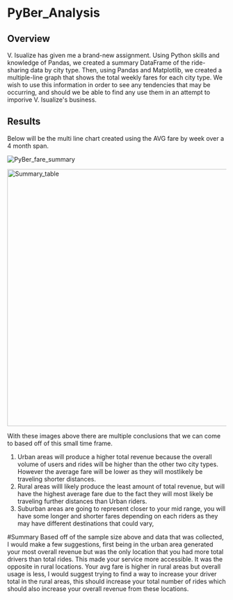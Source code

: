 # PyBer_Analysis
## Overview
V. Isualize has given me a brand-new assignment. Using Python skills and knowledge of Pandas, we created a summary DataFrame of the ride-sharing data by city type. Then, using Pandas and Matplotlib, we created a multiple-line graph that shows the total weekly fares for each city type. We wish to use this information in order to see any tendencies that may be occurring, and should we be able to find any use them in an attempt to imporive V. Isualize's business.
## Results
Below will be the multi line chart created using the AVG fare by week over a 4 month span.

![PyBer_fare_summary](https://user-images.githubusercontent.com/114188120/206906946-d6f4eeab-849a-44b7-aad3-3f31c606107e.png)


<img width="590" alt="Summary_table" src="https://user-images.githubusercontent.com/114188120/206908036-1d450377-eccc-4594-85fd-90f6cdd0005d.png">

With these images above there are multiple conclusions that we can come to based off of this small time frame. 

1. Urban areas will produce a higher total revenue because the overall volume of users and rides will be higher than the other two city types. However the average fare will be lower as they will mostlikely be traveling shorter distances.
2. Rural areas willl likely produce the least amount of total revenue, but will have the highest average fare due to the fact they will most likely be traveling further distances than Urban riders.
3. Suburban areas are going to represent closer to your mid range, you will have some longer and shorter fares depending on each riders as they may have different destinations that could vary,

#Summary
Based off of the sample size above and data that was collected, I would make a few suggestions, first being in the urban area generated your most overall revenue but was the only location that you had more total drivers than total rides. This made your service more accessible. It was the opposite in rural locations. Your avg fare is higher in rural areas but overall usage is less, I would suggest trying to find a way to increase your driver total in the rural areas, this should increase your total number of rides which should also increase your overall revenue from these locations.
